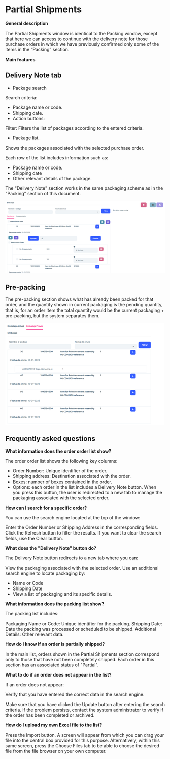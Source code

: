 # Partial Shipments

**General description**

The Partial Shipments window is identical to the Packing window, except that here we can access to continue with the delivery note for those purchase orders in which we have previously confirmed only some of the items in the “Packing” section.

**Main features**

## Delivery Note tab

- Package search

Search criteria:

- Package name or code.
- Shipping date.
- Action buttons:

Filter: Filters the list of packages according to the entered criteria.

- Package list.

Shows the packages associated with the selected purchase order.

Each row of the list includes information such as:
- Package name or code.
- Shipping date
- Other relevant details of the package.

The "Delivery Note" section works in the same packaging scheme as in the "Packing" section of this document.

![image](images/orderPendantPartialEnvy.png)

## Pre-packing

The pre-packing section shows what has already been packed for that order, and the quantity shown in current packaging is the pending quantity, that is, for an order item the total quantity would be the current packaging + pre-packing, but the system separates them.

![image](images/orderPreviousPendantEnvy.png)

## Frequently asked questions

<b>What information does the order order list show?</b>

The order order list shows the following key columns:

- Order Number: Unique identifier of the order.
- Shipping address: Destination associated with the order.
- Boxes: number of boxes contained in the order.
- Options: each order in the list includes a Delivery Note button. When you press this button, the user is redirected to a new tab to manage the packaging associated with the selected order.

<b>How can I search for a specific order?</b>

You can use the search engine located at the top of the window:

Enter the Order Number or Shipping Address in the corresponding fields.
Click the Refresh button to filter the results.
If you want to clear the search fields, use the Clear button.

<b>What does the "Delivery Note" button do?</b>

The Delivery Note button redirects to a new tab where you can:

View the packaging associated with the selected order.
Use an additional search engine to locate packaging by:
- Name or Code
- Shipping Date
- View a list of packaging and its specific details.

<b>What information does the packing list show?</b>

The packing list includes:

Packaging Name or Code: Unique identifier for the packing.
Shipping Date: Date the packing was processed or scheduled to be shipped.
Additional Details: Other relevant data.

<b>How do I know if an order is partially shipped?</b>

In the main list, orders shown in the Partial Shipments section correspond only to those that have not been completely shipped. Each order in this section has an associated status of "Partial".

<b>What to do if an order does not appear in the list?</b>

If an order does not appear:

Verify that you have entered the correct data in the search engine.

Make sure that you have clicked the Update button after entering the search criteria.
If the problem persists, contact the system administrator to verify if the order has been completed or archived.

<b>How do I upload my own Excel file to the list?</b>

Press the Import button. A screen will appear from which you can drag your file into the central box provided for this purpose. Alternatively, within this same screen, press the Choose Files tab to be able to choose the desired file from the file browser on your own computer.
